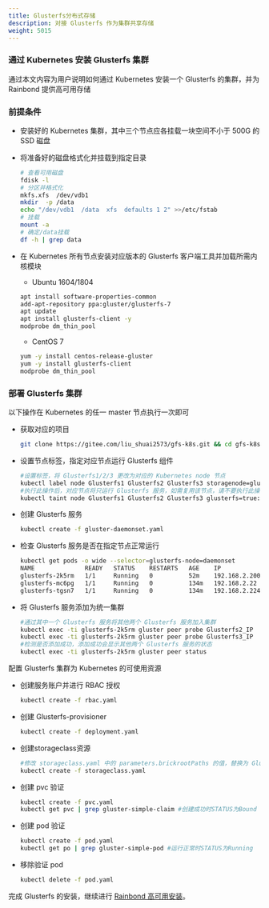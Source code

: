 ```yaml
---
title: Glusterfs分布式存储
description: 对接 Glusterfs 作为集群共享存储
weight: 5015
---
```


### 通过 Kubernetes 安装 Glusterfs 集群

通过本文内容为用户说明如何通过 Kubernetes 安装一个 Glusterfs 的集群，并为 Rainbond 提供高可用存储

### 前提条件

- 安装好的 Kubernetes 集群，其中三个节点应各挂载一块空间不小于 500G 的 SSD 磁盘

- 将准备好的磁盘格式化并挂载到指定目录

  ```bash
  # 查看可用磁盘
  fdisk -l
  # 分区并格式化
  mkfs.xfs  /dev/vdb1
  mkdir  -p /data
  echo "/dev/vdb1  /data  xfs  defaults 1 2" >>/etc/fstab
  # 挂载
  mount -a
  # 确定/data挂载
  df -h | grep data
  ```

- 在 Kubernetes 所有节点安装对应版本的 Glusterfs 客户端工具并加载所需内核模块

  - Ubuntu 1604/1804
  
  ```bash
  apt install software-properties-common
  add-apt-repository ppa:gluster/glusterfs-7
  apt update
  apt install glusterfs-client -y
  modprobe dm_thin_pool
  ```

  - CentOS 7

  ```bash  
  yum -y install centos-release-gluster
  yum -y install glusterfs-client
  modprobe dm_thin_pool
  ```

### 部署 Glusterfs 集群

以下操作在 Kubernetes 的任一 master 节点执行一次即可

- 获取对应的项目

  ```bash
  git clone https://gitee.com/liu_shuai2573/gfs-k8s.git && cd gfs-k8s
  ```

- 设置节点标签，指定对应节点运行 Glusterfs 组件

  ```bash
  #设置标签，将 Glusterfs1/2/3 更改为对应的 Kubernetes node 节点
  kubectl label node Glusterfs1 Glusterfs2 Glusterfs3 storagenode=glusterfs
  #执行此操作后，对应节点将只运行 Glusterfs 服务，如需复用该节点，请不要执行此操作
  kubectl taint node Glusterfs1 Glusterfs2 Glusterfs3 glusterfs=true:NoSchedule
  ```

- 创建 Glusterfs 服务

  ```bash
  kubectl create -f gluster-daemonset.yaml
  ```

- 检查 Glusterfs 服务是否在指定节点正常运行

  ```bash
  kubectl get pods -o wide --selector=glusterfs-node=daemonset
  NAME              READY   STATUS    RESTARTS   AGE    IP              NODE            NOMINATED NODE   READINESS GATES
  glusterfs-2k5rm   1/1     Running   0          52m    192.168.2.200   192.168.2.200   <none>           <none>
  glusterfs-mc6pg   1/1     Running   0          134m   192.168.2.22    192.168.2.22    <none>           <none>
  glusterfs-tgsn7   1/1     Running   0          134m   192.168.2.224   192.168.2.224   <none>           <none>
  ```

- 将 Glusterfs 服务添加为统一集群

  ```bash
  #通过其中一个 Glusterfs 服务将其他两个 Glusterfs 服务加入集群
  kubectl exec -ti glusterfs-2k5rm gluster peer probe Glusterfs2_IP
  kubectl exec -ti glusterfs-2k5rm gluster peer probe Glusterfs3_IP
  #检测是否添加成功，添加成功会显示其他两个 Glusterfs 服务的状态
  kubectl exec -ti glusterfs-2k5rm gluster peer status
  ```

配置 Glusterfs 集群为 Kubernetes 的可使用资源 

- 创建服务账户并进行 RBAC 授权

  ```bash
  kubectl create -f rbac.yaml
  ```

- 创建 Glusterfs-provisioner 

  ```bash
  kubectl create -f deployment.yaml
  ```

- 创建storageclass资源

  ```bash
  #修改 storageclass.yaml 中的 parameters.brickrootPaths 的值，替换为 Glusterfs 节点的IP
  kubectl create -f storageclass.yaml
  ```

- 创建 pvc 验证

  ```bash
  kubectl create -f pvc.yaml
  kubectl get pvc | grep gluster-simple-claim #创建成功时STATUS为Bound
  ```

- 创建 pod 验证

  ```bash
  kubectl create -f pod.yaml
  kubectl get po | grep gluster-simple-pod #运行正常时STATUS为Running
  ```

- 移除验证 pod
 
  ```bash
  kubectl delete -f pod.yaml
  ```

完成 Glusterfs 的安装，继续进行 [Rainbond 高可用安装](/docs/install/install-from-k8s/high-availability/)。
